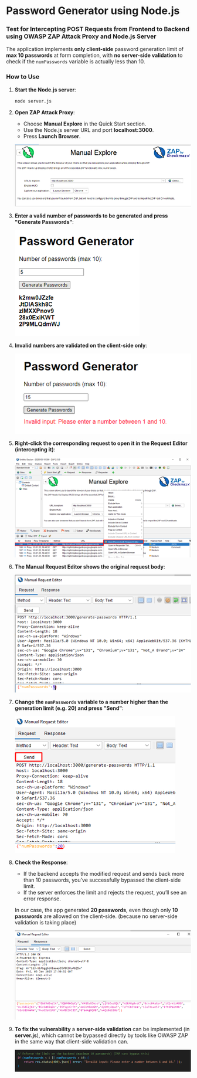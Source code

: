 # Password Generator using Node.js

### Test for Intercepting POST Requests from Frontend to Backend using OWASP ZAP Attack Proxy and Node.js Server

The application implements **only client-side** password generation limit of **max 10 passwords** at form completion, with **no server-side validation** to check if the `numPasswords` variable is actually less than 10.

### How to Use

1. **Start the Node.js server**:
    ```bash
    node server.js
    ```

2. **Open ZAP Attack Proxy**:
   - Choose **Manual Explore** in the Quick Start section.
   - Use the Node.js server URL and port **localhost:3000**.
   - Press **Launch Browser**.

   ![ZAP Attack Proxy](screenshots/ss1.png)

3. **Enter a valid number of passwords to be generated and press "Generate Passwords"**:

   ![Password Generator](screenshots/ss2.png)

4. **Invalid numbers are validated on the client-side only**:

   ![Invalid Number Validation](screenshots/ss7.png)

5. **Right-click the corresponding request to open it in the Request Editor (intercepting it)**:

   ![Intercept Request in Request Editor](screenshots/ss3.png)

6. **The Manual Request Editor shows the original request body**:

   ![Manual Request Editor](screenshots/ss4.png)

7. **Change the `numPasswords` variable to a number higher than the generation limit (e.g. 20) and press "Send"**:

   ![Manual Request Editor](screenshots/ss5.png)

8. **Check the Response**:
   - If the backend accepts the modified request and sends back more than 10 passwords, you’ve successfully bypassed the client-side limit.
   - If the server enforces the limit and rejects the request, you’ll see an error response.
   
   In our case, the app generated **20 passwords**, even though only **10 passwords** are allowed on the client-side. (because no server-side validation is taking place)

   ![New Request Body](screenshots/ss6.png)

9. **To fix the vulnerability** a **server-side validation** can be implemented (in **server.js**), which cannot be bypassed directly by tools like OWASP ZAP in the same way that client-side validation can.

   ![Server-side validation fix](screenshots/ss8.png)
